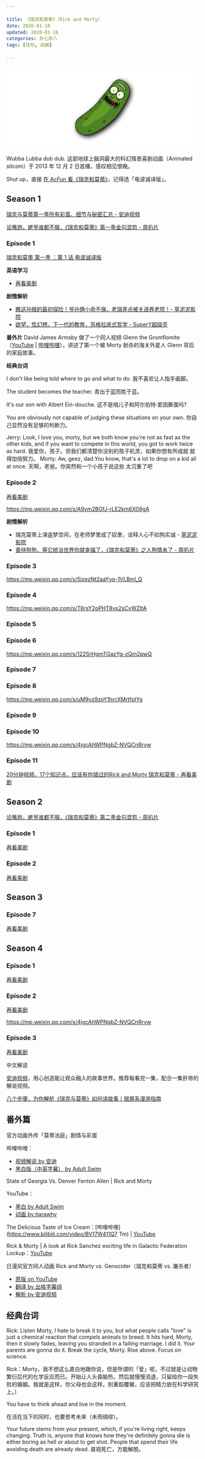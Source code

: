 ```yaml
---

title: 《瑞克和莫蒂》（Rick and Morty）
date: 2020-01-10  
updated: 2020-01-16   
categories: 杂七杂八    
tags: [佳句, 动画]  

---
```


![pickle-rick](rick-and-morty/pickle-rick.png "Pickle Rick by Mega-Shonen-One-64 on DeviantArt")


Wubba Lubba dub dub. 这部地球上脑洞最大的科幻情景喜剧动画（Animated sitcom）于 2013 年 12 月 2 日首播，感叹相见恨晚。

<!-- more -->

Shut up，直接 [在 AcFun 看《瑞克和莫蒂》](https://www.acfun.cn/bangumi/aa5024874_36188_1723641)，记得选「电波诚译版」。

## Season 1

[瑞克与莫蒂第一季所有彩蛋、细节与秘密汇总 - 安迪视频](https://www.bilibili.com/video/BV16Q4y1K7Ay)

[论嘴炮，姥爷谁都不服，《瑞克和莫蒂》第一季金句混剪 - 周扒片](https://www.bilibili.com/video/BV1Hb411q7g8)

### Episode 1

[瑞克和莫蒂 第一季 ：第 1 话 电波诚译版](https://www.acfun.cn/bangumi/aa5024874_36188_1723641)

**英语学习**

- [再看美剧](https://www.bilibili.com/video/BV1rt411F7an)

**剧情解析**

- [瞧这孙贼的最初探险！爷孙俩小命不保，老瑞差点被关进养老院！- 草泥泥影院](https://www.bilibili.com/video/BV1w4411b715)
- [欲望，性幻想，下一代的教育，苏格拉底式哲学 - SuperY超级歪](https://www.youtube.com/watch?v=7mEtgmGRrVw)



**番外片**
David James Armsby 做了一个同人视频 Glenn the Gromflomite（[YouTube](https://www.youtube.com/watch?v=qYbtfzDr_Jw) | [哔哩哔哩](https://www.bilibili.com/video/av13478975/)），讲述了第一个被 Morty 射杀的海关外星人 Glenn 背后的家庭故事。

**经典台词**

I don't like being told where to go and what to do. 我不喜欢让人指手画脚。

The student becomes the teacher. 青出于蓝而胜于蓝。 

It's our son with Albert Ein-douche. 这不是咱儿子和阿尔伯特·爱因撕蛋吗?

You are obviously not capable of judging these situations on your own. 你自己显然没有足够的判断力。

Jerry: Look, I love you, morty, but we both know you're not as fast as the other kids, and if you want to compete in this world, you got to work twice as hard. 我爱你，孩子。但我们都清楚你没别的孩子机灵，如果你想有所成就 就得加倍努力。
Morty: Aw, geez, dad.You know, that's a lot to drop on a kid all at once. 天啊，老爸。你突然和一个小孩子说这些 太沉重了吧


### Episode 2

[再看美剧](https://www.bilibili.com/video/BV1DE411B7cf)

https://mp.weixin.qq.com/s/A9ym2BGfJ-rLE2km6X09gA

**剧情解析**


- 瑞克莫蒂上演盗梦空间，在老师梦里成了奴隶，诠释人心不如狗实诚  - [草泥泥影院](https://www.bilibili.com/video/BV1z4411b7yu)
- [善待狗狗，等它统治世界你就幸福了，《瑞克和莫蒂》之人狗情未了 - 周扒片](https://www.bilibili.com/video/BV1Jt41197qh)




### Episode 3


https://mp.weixin.qq.com/s/5jzezNt2aaYyq-1VLBml_Q

### Episode 4

https://mp.weixin.qq.com/s/T6rsY2oPHT8vs2sCvWZltA

### Episode 5



### Episode 6

https://mp.weixin.qq.com/s/122SrHgmTGazYg-zQm2pwQ

### Episode 7


### Episode 8


https://mp.weixin.qq.com/s/uM9vz9zoY1hrcXMrtfpIYg

### Episode 9


### Episode 10

https://mp.weixin.qq.com/s/4jgcAhWPNgbZ-NVQCnRryw


### Episode 11

[20分钟视频，17个知识点，应该有你错过的Rick and Morty 瑞克和莫蒂 - 再看美剧](https://www.bilibili.com/video/BV134411X7ME)



## Season 2

[论嘴炮，姥爷谁都不服，《瑞克和莫蒂》第二季金句混剪 - 周扒片](https://www.bilibili.com/video/BV1Hb411E7Jj)

### Episode 1

[再看美剧](https://www.bilibili.com/video/BV1e4411Z7uu)

### Episode 2

[再看美剧](https://www.bilibili.com/video/BV1xJ411T7gw)



## Season 3

### Episode 7

[再看美剧](https://www.bilibili.com/video/BV184411r7YM)



## Season 4



### Episode 1

[再看美剧](https://www.bilibili.com/video/BV1QJ411S7e1)





### Episode 2

[再看美剧](https://www.bilibili.com/video/BV15J411X76y)

https://mp.weixin.qq.com/s/4jgcAhWPNgbZ-NVQCnRryw

### Episode 3

[再看美剧](https://www.bilibili.com/video/BV1CJ411v7AK)



中文解说

[安迪视频](https://space.bilibili.com/357261525)，用心创造能让观众融入的故事世界。推荐每看完一集，配合一集肝帝的解说视频。



[八个步骤，为你解析《瑞克与莫蒂》如何讲故事丨银屏系漫游指南](https://www.bilibili.com/video/BV1QA411n7q2)





## 番外篇

官方动画外传「莫蒂法庭」剧情与彩蛋

哔哩哔哩：

- [视频解说 by 安迪](https://www.bilibili.com/video/BV12T4y1L7C4)
- [黑白版（中英字幕） by Adult Swim](https://www.bilibili.com/video/bv1tE41137sL/)



State of Georgia Vs. Denver Fenton Allen | Rick and Morty

YouTube：

- [黑白 by Adult Swim](https://www.youtube.com/watch?v=7vN_PEmeKb0)
- [动画 by tiarawhy](https://www.youtube.com/watch?v=5FGwEIiMVDg)


The Delicious Taste of Ice Cream：[哔哩哔哩](https://www.bilibili.com/video/BV17W411Q7 Tm) | [YouTube](https://www.youtube.com/watch?v=390GngAClgE)

Rick & Morty | A look at Rick Sanchez exciting life in Galactic Federation Lockup：[YouTube](https://www.youtube.com/watch?v=AzZ4K1OzomE)

日漫风官方同人动画 Rick and Morty vs. Genocider（瑞克和莫蒂 vs. 屠杀者）

- [原版 on YouTube](https://www.youtube.com/watch?v=-kdltv_CSHE)
- [翻译 by 出格字幕组](https://www.bilibili.com/video/BV1x54y1S73F)
- [解析 by 安迪视频](https://www.bilibili.com/video/BV16t4y1X7NA)



## 经典台词

Rick: Listen Morty, I hate to break it to you, but what people calls "love" is just a chemical reaction that compels animals to breed. It hits hard, Morty, then it slowly fades, leaving you stranded in a failing marriage. I did it. Your parents are gonna do it. Break the cycle, Morty. Rise above. Focus on science.

Rick：Morty，我不想这么直白地跟你说，但是所谓的「爱」呢，不过就是让动物繁衍后代的化学反应而已。开始让人头昏脑热，然后就慢慢消退，只留给你一段失败的婚姻。我就是这样，你父母也会这样。别重蹈覆辙，应该把精力放在科学研究上。）



You have to think ahead and live in the moment.

在活在当下的同时，也要思考未来（未雨绸缪）。

Your future stems from your present, which, if you're living right, keeps changing. Truth is, anyone that knows how they're definitely gonna die is either boring as hell or about to get shot. People that spend their life avoiding death are already dead. 直视死亡，方能解脱。





